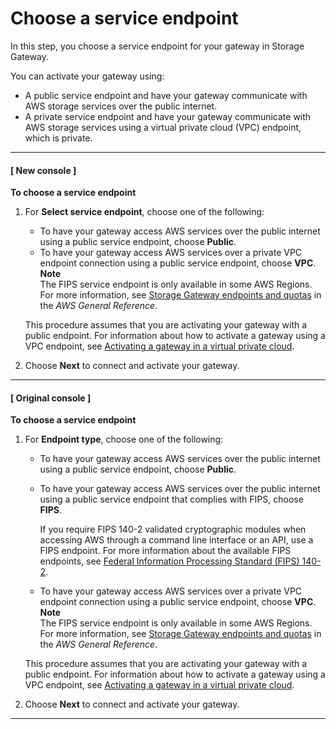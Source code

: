 # Choose a service endpoint<a name="GettingStarted-service-endpoint-file"></a>

In this step, you choose a service endpoint for your gateway in Storage Gateway\.

You can activate your gateway using:
+ A public service endpoint and have your gateway communicate with AWS storage services over the public internet\.
+ A private service endpoint and have your gateway communicate with AWS storage services using a virtual private cloud \(VPC\) endpoint, which is private\.

------
#### [ New console ]

**To choose a service endpoint**

1. For **Select service endpoint**, choose one of the following:
   + To have your gateway access AWS services over the public internet using a public service endpoint, choose **Public**\.
   + To have your gateway access AWS services over a private VPC endpoint connection using a public service endpoint, choose **VPC**\.
**Note**  
The FIPS service endpoint is only available in some AWS Regions\. For more information, see [Storage Gateway endpoints and quotas](https://docs.aws.amazon.com/general/latest/gr/sg.html) in the *AWS General Reference*\.

   This procedure assumes that you are activating your gateway with a public endpoint\. For information about how to activate a gateway using a VPC endpoint, see [Activating a gateway in a virtual private cloud](gateway-private-link.md)\.

1. Choose **Next** to connect and activate your gateway\.

------
#### [ Original console ]

**To choose a service endpoint**

1. For **Endpoint type**, choose one of the following:
   + To have your gateway access AWS services over the public internet using a public service endpoint, choose **Public**\.
   + To have your gateway access AWS services over the public internet using a public service endpoint that complies with FIPS, choose **FIPS**\.

     If you require FIPS 140\-2 validated cryptographic modules when accessing AWS through a command line interface or an API, use a FIPS endpoint\. For more information about the available FIPS endpoints, see [Federal Information Processing Standard \(FIPS\) 140\-2](http://aws.amazon.com/compliance/fips/)\. 
   + To have your gateway access AWS services over a private VPC endpoint connection using a public service endpoint, choose **VPC**\.
**Note**  
The FIPS service endpoint is only available in some AWS Regions\. For more information, see [Storage Gateway endpoints and quotas](https://docs.aws.amazon.com/general/latest/gr/sg.html) in the *AWS General Reference*\.

   This procedure assumes that you are activating your gateway with a public endpoint\. For information about how to activate a gateway using a VPC endpoint, see [Activating a gateway in a virtual private cloud](gateway-private-link.md)\.

1. Choose **Next** to connect and activate your gateway\.

------
